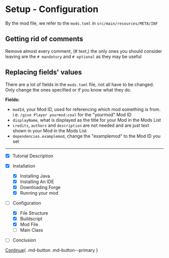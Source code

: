 # Setup - Configuration

By the mod file, we refer to the `mods.toml` in `src/main/resources/META/INF`

## Getting rid of comments

Remove almost every comment, (# text,) the only ones you should consider leaving are the `# mandatory` and `# optional` as they may be useful

## Replacing fields' values

There are a lot of fields in the `mods.toml` file, not all have to be changed. Only change the ones specified or if you know what they do.

**Fields:**

- `modId`, your Mod ID, used for referencing which mod something is from. i.e. `/give Player yourmod:coal` for the "yourmod" Mod ID
- `displayName`, what is displayed as the title for your Mod in the Mods List
- `credits`, `authors` and `description` are not needed and are just text shown in your Mod in the Mods List
- `dependencies.examplemod`, change the "examplemod" to the Mod ID you set

---

- [x] Tutorial Description
- [x] Installation
    * [x] Installing Java
    * [x] Installing An IDE
    * [x] Downloading Forge
    * [x] Running your mod
- [ ] Configuration
    * [x] File Structure
    * [x] Buildscript
    * [x] Mod File
    * [ ] Main Class
- [ ] Conclusion


[Continue](main-class.md){ .md-button .md-button--primary }